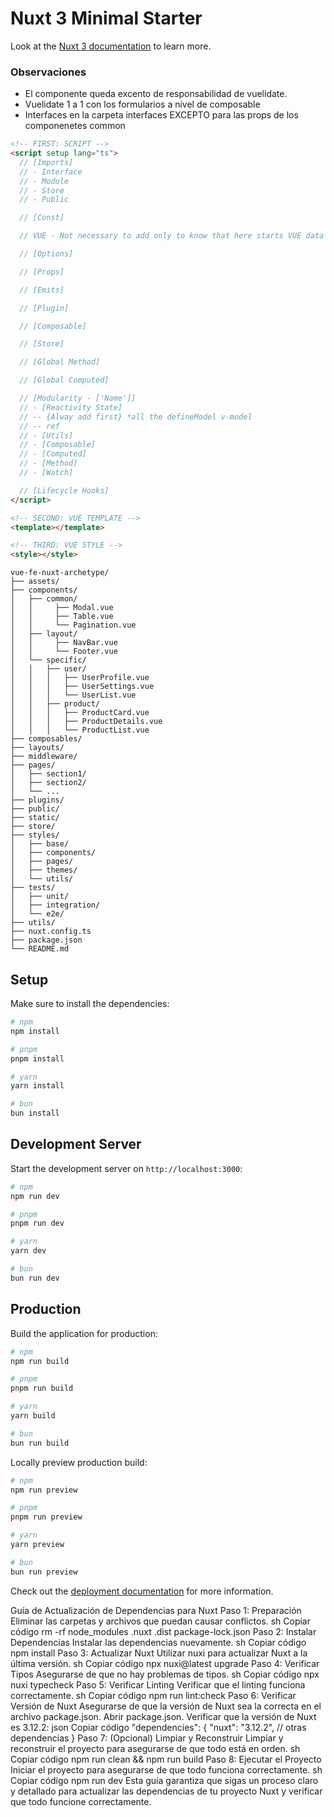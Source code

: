 # Nuxt 3 Minimal Starter

Look at the [Nuxt 3 documentation](https://nuxt.com/docs/getting-started/introduction) to learn more.

### Observaciones

- El componente queda excento de responsabilidad de vuelidate.
- Vuelidate 1 a 1 con los formularios a nivel de composable
- Interfaces en la carpeta interfaces EXCEPTO para las props de los componenetes common

```html
<!-- FIRST: SCRIPT -->
<script setup lang="ts">
  // [Imports]
  // - Interface
  // - Module
  // - Store
  // - Public

  // [Const]

  // VUE - Not necessary to add only to know that here starts VUE data

  // [Options]

  // [Props]

  // [Emits]

  // [Plugin]

  // [Composable]

  // [Store]

  // [Global Method]

  // [Global Computed]

  // [Modularity - ['Name']]
  // - [Reactivity State]
  // -- {Alway add first} *all the defineModel v-model
  // -- ref
  // - [Utils]
  // - [Composable]
  // - [Computed]
  // - [Method]
  // - [Watch]

  // [Lifecycle Hooks]
</script>

<!-- SECOND: VUE TEMPLATE -->
<template></template>

<!-- THIRD: VUE STYLE -->
<style></style>
```

```tree
vue-fe-nuxt-archetype/
├── assets/
├── components/
│   ├── common/
│   │     ├── Modal.vue
│   │     ├── Table.vue
│   │     └── Pagination.vue
│   ├── layout/
│   │     ├── NavBar.vue
│   │     └── Footer.vue
│   └── specific/
│   │   ├── user/
│   │   │   ├── UserProfile.vue
│   │   │   ├── UserSettings.vue
│   │   │   └── UserList.vue
│   │   ├── product/
│   │   │   ├── ProductCard.vue
│   │   │   ├── ProductDetails.vue
│   │   │   └── ProductList.vue
├── composables/
├── layouts/
├── middleware/
├── pages/
│   ├── section1/
│   ├── section2/
│   └── ...
├── plugins/
├── public/
├── static/
├── store/
├── styles/
│   ├── base/
│   ├── components/
│   ├── pages/
│   ├── themes/
│   └── utils/
├── tests/
│   ├── unit/
│   ├── integration/
│   └── e2e/
├── utils/
├── nuxt.config.ts
├── package.json
└── README.md
```

## Setup

Make sure to install the dependencies:

```bash
# npm
npm install

# pnpm
pnpm install

# yarn
yarn install

# bun
bun install
```

## Development Server

Start the development server on `http://localhost:3000`:

```bash
# npm
npm run dev

# pnpm
pnpm run dev

# yarn
yarn dev

# bun
bun run dev
```

## Production

Build the application for production:

```bash
# npm
npm run build

# pnpm
pnpm run build

# yarn
yarn build

# bun
bun run build
```

Locally preview production build:

```bash
# npm
npm run preview

# pnpm
pnpm run preview

# yarn
yarn preview

# bun
bun run preview
```

Check out the [deployment documentation](https://nuxt.com/docs/getting-started/deployment) for more information.


Guía de Actualización de Dependencias para Nuxt
Paso 1: Preparación
Eliminar las carpetas y archivos que puedan causar conflictos.
sh
Copiar código
rm -rf node_modules .nuxt .dist package-lock.json
Paso 2: Instalar Dependencias
Instalar las dependencias nuevamente.
sh
Copiar código
npm install
Paso 3: Actualizar Nuxt
Utilizar nuxi para actualizar Nuxt a la última versión.
sh
Copiar código
npx nuxi@latest upgrade
Paso 4: Verificar Tipos
Asegurarse de que no hay problemas de tipos.
sh
Copiar código
npx nuxi typecheck
Paso 5: Verificar Linting
Verificar que el linting funciona correctamente.
sh
Copiar código
npm run lint:check
Paso 6: Verificar Versión de Nuxt
Asegurarse de que la versión de Nuxt sea la correcta en el archivo package.json.
Abrir package.json.
Verificar que la versión de Nuxt es 3.12.2:
json
Copiar código
"dependencies": {
  "nuxt": "3.12.2",
  // otras dependencias
}
Paso 7: (Opcional) Limpiar y Reconstruir
Limpiar y reconstruir el proyecto para asegurarse de que todo está en orden.
sh
Copiar código
npm run clean && npm run build
Paso 8: Ejecutar el Proyecto
Iniciar el proyecto para asegurarse de que todo funciona correctamente.
sh
Copiar código
npm run dev
Esta guía garantiza que sigas un proceso claro y detallado para actualizar las dependencias de tu proyecto Nuxt y verificar que todo funcione correctamente.
